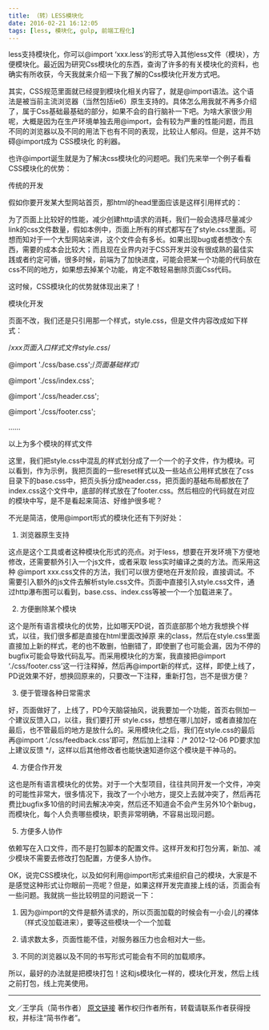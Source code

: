 ```yaml
---
title: （转）LESS模块化
date: 2016-02-21 16:12:05
tags: [less, 模块化, gulp, 前端工程化]
---
```


less支持模块化，你可以@import ‘xxx.less’的形式导入其他less文件（模块），方便模块化。最近因为研究Css模块化的东西，查询了许多的有关模块化的资料，也确实有所收获，今天我就来介绍一下我了解的Css模块化开发方式吧。

其实，CSS规范里面就已经提到模块化相关内容了，就是@import语法。这个语法是被当前主流浏览器（当然包括ie6）原生支持的。具体怎么用我就不再多介绍了，属于Css基础最基础的部分，如果不会的自行脑补一下吧。为啥大家很少用呢，大概是因为在生产环境单独去用@import，会有较为严重的性能问题，而且不同的浏览器以及不同的用法下也有不同的表现，比较让人郁闷。但是，这并不妨碍@import成为 CSS模块化 的利器。

<!-- more -->

也许@import诞生就是为了解决css模块化的问题吧。我们先来举一个例子看看CSS模块化的优势：

传统的开发

假如你要开发某大型网站首页，那html的head里面应该是这样引用样式的：

为了页面上比较好的性能，减少创建http请求的消耗，我们一般会选择尽量减少link的css文件数量，假如本例中，页面上所有的样式都写在了style.css里面。可想而知对于一个大型网站来讲，这个文件会有多长。如果出现bug或者想改个东西，需要的成本会比较大；而且现在业界内对于CSS开发并没有很成熟的最佳实践或者约定可循，很多时候，前端为了加快进度，可能会把某一个功能的代码放在css不同的地方，如果想去掉某个功能，肯定不敢轻易删除页面Css代码。

这时候，CSS模块化的优势就体现出来了！

模块化开发

页面不改，我们还是只引用那一个样式，style.css，但是文件内容改成如下样式：

/*xxx页面入口样式文件style.css*/

@import './css/base.css';/*页面基础样式*/

@import './css/index.css';

@import './css/header.css';

@import './css/footer.css';

……

以上为多个模块的样式文件

这里，我们把style.css中混乱的样式划分成了一个一个的子文件，作为模块。可以看到，作为示例，我把页面的一些reset样式以及一些站点公用样式放在了css目录下的base.css中，把页头拆分成header.css，把页面的基础布局都放在了index.css这个文件中，底部的样式放在了footer.css。然后相应的代码就在对应的模块中写，是不是看起来简洁、好维护很多呢？

不光是简洁，使用@import形式的模块化还有下列好处：

1. 浏览器原生支持

这点是这个工具或者这种模块化形式的亮点。对于less，想要在开发环境下方便地修改，还需要额外引入一个js文件，或者采取 less实时编译之类的方法。而采用这种 @import xxx.css文件的方法，我们可以很方便地在开发阶段，直接调试。不需要引入额外的js文件去解析style.css文件。页面中直接引入style.css文件，通过http瀑布图可以看到，base.css、index.css等被一个一个加载进来了。

2. 方便删除某个模块

这个是所有语言模块化的优势，比如哪天PD说，首页底部那个地方我想换个样式，以往，我们很多都是直接在html里面改掉原 来的class，然后在style.css里面直接加上新的样式，老的也不敢删，怕删错了，即使删了也可能会漏，因为不停的bugfix可能会导致代码乱写。而采用模块化的方案，我直接把@import ‘./css/footer.css’这一行注释掉，然后再@import新的样式，这样，即使上线了，PD说效果不好，想换回原来的，只要改一下注释，重新打包，岂不是很方便？

3. 便于管理各种日常需求

好，页面做好了，上线了，PD今天脑袋抽风，说我要加一个功能，首页右侧加一个建议反馈入口，以往，我们要打开 style.css，想想在哪儿加好，或者直接加在最后，也不管最后的地方是放什么的。采用模块化之后，我们在style.css的最后再@import ‘./css/feedback.css’即可，然后加上注释：/* 2012-12-06 PD要求加上建议反馈 */，这样以后其他修改者也能快速知道你这个模块是干神马的。

4. 方便合作开发

这也是所有语言模块化的优势。对于一个大型项目，往往共同开发一个文件，冲突的可能性非常大，很多情况下，我改了一个小地方，提交上去就冲突了，然后再花费比bugfix多10倍的时间去解决冲突，然后还不知道会不会产生另外10个新bug，而模块化，每个人负责哪些模块，职责非常明确，不容易出现问题。

5. 方便多人协作

依赖写在入口文件，而不是打包脚本的配置文件。这样开发和打包分离，新加、减少模块不需要去修改打包配置，方便多人协作。

OK，说完CSS模块化，以及如何利用@import形式来组织自己的模块，大家是不是感觉这种形式让你眼前一亮呢？但是，如果这样开发完直接上线的话，页面会有一些问题。我就挑一些比较明显的问题说一下：

1. 因为@import的文件是额外请求的，所以页面加载的时候会有一小会儿的裸体（样式没加载进来），要等这些模块一个一个加载

2. 请求数太多，页面性能不佳，对服务器压力也会相对大一些。

3. 不同的浏览器以及不同的书写形式可能会有不同的加载顺序。

所以，最好的办法就是把模块打包！这和js模块化一样的，模块化开发，然后上线之前打包，线上完美使用。

--------

文／王学兵（简书作者）
[原文链接](http://www.jianshu.com/p/d46bc8cf3afa)
著作权归作者所有，转载请联系作者获得授权，并标注“简书作者”。